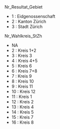 
Nr_Resultat_Gebiet
  - 1 :  Eidgenossenschaft
  - 2 :  Kanton Zürich
  - 3 :  Stadt Zürich
  
Nr_Wahlkreis_StZh
  - NA
  -  2 : Kreis 1+2
  -  3 : Kreis 3
  -  4 : Kreis 4+5
  -  5 : Kreis 6
  -  6 : Kreis 7+8
  -  7 : Kreis 9
  -  8 : Kreis 10
  -  9 : Kreis 11
  - 10 : Kreis 12
  - 11 : Kreis 1
  - 12 : Kreis 2
  - 13 : Kreis 4
  - 14 : Kreis 5
  - 15 : Kreis 7
  - 16 : Kreis 8
